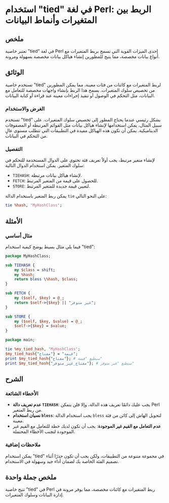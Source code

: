 <!--
Meta Description: # استخدام "tied" في لغة Perl: الربط بين المتغيرات وأنماط البيانات ## ملخص تعتبر خاصية "tied" في لغة Perl إحدى الميزات القوية التي تسمح بربط المتغيرات ...
Meta Keywords: tied, المتغيرات, استخدام, perl, يمكن
-->

# استخدام "tied" في لغة Perl: الربط بين المتغيرات وأنماط البيانات

## ملخص
تعتبر خاصية "tied" في لغة Perl إحدى الميزات القوية التي تسمح بربط المتغيرات مع أنواع بيانات مخصصة، مما يتيح للمطورين إنشاء هياكل بيانات مخصصة بسهولة ومرونة.

## الوثائق
تستخدم خاصية "tied" لربط المتغيرات مع كائنات من فئات معينة، مما يمكن المطورين من تخصيص سلوك المتغيرات. يسمح هذا الربط بإنشاء واجهات مخصصة للتعامل مع البيانات، مثل التحكم في الوصول أو تنفيذ إجراءات معينة عند قراءة أو كتابة البيانات.

### الغرض والاستخدام
تستخدم "tied" بشكل رئيسي عندما يحتاج المطور إلى تخصيص سلوك المتغيرات. على سبيل المثال، يمكن استخدامها لإنشاء هياكل بيانات مثل القوائم المرتبطة أو المصفوفات الديناميكية. يمكن أن تكون هذه الهياكل مفيدة في التطبيقات التي تتطلب مستوى عالٍ من التحكم في البيانات.

### التفصيل
لإنشاء متغير مرتبط، يجب أولاً تعريف فئة تحتوي على الدوال المستخدمة للتحكم في سلوك المتغير. يمكن استخدام الدوال التالية:

- `TIEHASH`: لإنشاء هياكل بيانات مرتبطة.
- `FETCH`: للحصول على قيمة من المتغير المرتبط.
- `STORE`: لتعيين قيمة جديدة للمتغير المرتبط.

يمكن ربط المتغير باستخدام الدالة `tie` على النحو التالي:

```perl
tie %hash, 'MyHashClass';
```

## الأمثلة
### مثال أساسي
فيما يلي مثال بسيط يوضح كيفية استخدام "tied":

```perl
package MyHashClass;

sub TIEHASH {
    my $class = shift;
    my %hash;
    return bless \%hash, $class;
}

sub FETCH {
    my ($self, $key) = @_;
    return $self->{$key} || "غير متوفر";
}

sub STORE {
    my ($self, $key, $value) = @_;
    $self->{$key} = $value;
}

package main;

tie %my_tied_hash, 'MyHashClass';
$my_tied_hash{"مفتاح"} = "قيمة";
print $my_tied_hash{"مفتاح"}; # سيطبع "قيمة"
print $my_tied_hash{"مفتاح_غير_متوفر"}; # سيطبع "غير متوفر"
```

## الشرح
### الأخطاء الشائعة
- **عدم تعريف دالة `TIEHASH`**: يجب عليك دائمًا تعريف هذه الدالة، وإلا فلن يتمكن Perl من ربط المتغير.
- **نسيان استخدام `bless`**: يجب استخدام الدالة `bless` لتحويل الهاش إلى كائن من فئة معينة.
- **عدم التعامل مع القيم غير الموجودة**: يجب أن تكون لديك خطة للتعامل مع القيم غير الموجودة لتجنب الأخطاء المحتملة.

### ملاحظات إضافية
يمكن استخدام "tied" في مجموعة متنوعة من التطبيقات، ولكن يجب أن تكون حذرًا أثناء تصميم الفئة الخاصة بك لضمان أداء جيد وسهولة في الاستخدام.

## ملخص جملة واحدة
تتيح خاصية "tied" في Perl ربط المتغيرات مع كائنات مخصصة، مما يوفر مرونة في إدارة البيانات وسلوك المتغيرات.